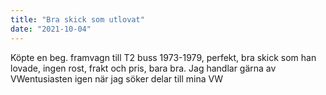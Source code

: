 ```yaml
---
title: "Bra skick som utlovat"
date: "2021-10-04"
---
```


Köpte en beg. framvagn till T2 buss 1973-1979, perfekt, bra skick som han lovade, ingen rost, frakt och pris, bara bra. Jag handlar gärna av VWentusiasten igen när jag söker delar till mina VW
